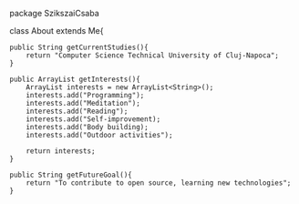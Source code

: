 package SzikszaiCsaba

class About extends Me{

    public String getCurrentStudies(){
        return "Computer Science Technical University of Cluj-Napoca";
    }
    
    public ArrayList getInterests(){
        ArrayList interests = new ArrayList<String>();
        interests.add("Programming");
        interests.add("Meditation");
        interests.add("Reading");
        interests.add("Self-improvement);
        interests.add("Body building);
        interests.add("Outdoor activities");
        
        return interests;
    }
    
    public String getFutureGoal(){
        return "To contribute to open source, learning new technologies";
    }
    
    
